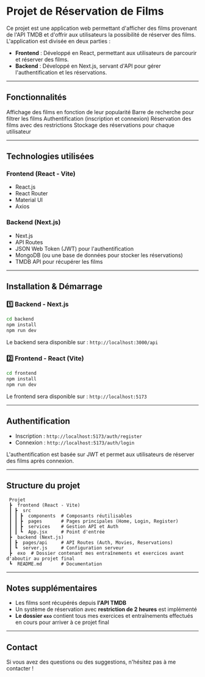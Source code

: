#  Projet de Réservation de Films

Ce projet est une application web permettant d'afficher des films provenant de l'API TMDB et d'offrir aux utilisateurs la possibilité de réserver des films. L'application est divisée en deux parties :

- **Frontend** : Développé en React, permettant aux utilisateurs de parcourir et réserver des films.
- **Backend** : Développé en Next.js, servant d'API pour gérer l'authentification et les réservations.

---

##  Fonctionnalités

 Affichage des films en fonction de leur popularité 
 Barre de recherche pour filtrer les films 
 Authentification (inscription et connexion) 
 Réservation des films avec des restrictions 
 Stockage des réservations pour chaque utilisateur 

---

##  Technologies utilisées

### **Frontend (React - Vite)**
- React.js
- React Router
- Material UI
- Axios

### **Backend (Next.js)**
- Next.js
- API Routes
- JSON Web Token (JWT) pour l'authentification
- MongoDB (ou une base de données pour stocker les réservations)
- TMDB API pour récupérer les films

---

##  Installation & Démarrage

### **1️⃣ Backend - Next.js**

```bash
cd backend
npm install
npm run dev
```
Le backend sera disponible sur :
 `http://localhost:3000/api`

### **2️⃣ Frontend - React (Vite)**

```bash
cd frontend
npm install
npm run dev
```
Le frontend sera disponible sur :
 `http://localhost:5173`

---

##  Authentification

- Inscription : `http://localhost:5173/auth/register`
- Connexion : `http://localhost:5173/auth/login`

L'authentification est basée sur JWT et permet aux utilisateurs de réserver des films après connexion.

---

##  Structure du projet

```
 Projet
 ┣  frontend (React - Vite)
 ┃ ┣  src
 ┃ ┃ ┣  components  # Composants réutilisables
 ┃ ┃ ┣  pages       # Pages principales (Home, Login, Register)
 ┃ ┃ ┣  services    # Gestion API et Auth
 ┃ ┃ ┗  App.jsx     # Point d'entrée
 ┣  backend (Next.js)
 ┃ ┣  pages/api     # API Routes (Auth, Movies, Reservations)
 ┃ ┗  server.js     # Configuration serveur
 ┣  exo  # Dossier contenant mes entraînements et exercices avant d'aboutir au projet final
 ┗  README.md       # Documentation
```

---

##  Notes supplémentaires

- Les films sont récupérés depuis **l'API TMDB**
- Un système de réservation avec **restriction de 2 heures** est implémenté
- **Le dossier `exo`** contient tous mes exercices et entraînements effectués en cours pour arriver à ce projet final

---

##  Contact

Si vous avez des questions ou des suggestions, n'hésitez pas à me contacter ! 

